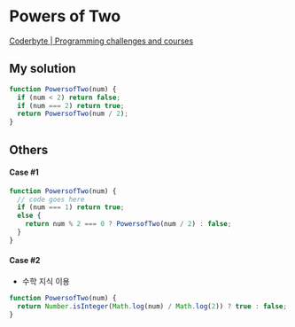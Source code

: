 # Powers of Two

[Coderbyte | Programming challenges and courses](https://coderbyte.com/results/tkhwang:Powers%20of%20Two:JavaScript)

## My solution

```javascript
function PowersofTwo(num) {
  if (num < 2) return false;
  if (num === 2) return true;
  return PowersofTwo(num / 2);
}
```

## Others

#### Case #1

```javascript
function PowersofTwo(num) {
  // code goes here
  if (num === 1) return true;
  else {
    return num % 2 === 0 ? PowersofTwo(num / 2) : false;
  }
}
```

#### Case #2

- 수학 지식 이용

```javascript
function PowersofTwo(num) {
  return Number.isInteger(Math.log(num) / Math.log(2)) ? true : false;
}
```
